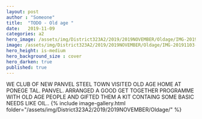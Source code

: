 ```yaml
---
layout: post
author : "Someone"
title:  "TODO - Old age "
date:   2019-11-09
categories: a2
hero_image: /assets/img/District323A2/2019/2019NOVEMBER/Oldage/IMG-20190911-WA0039.jpg
image: /assets/img/District323A2/2019/2019NOVEMBER/Oldage/IMG-20191103-WA0024.jpg
hero_height: is-medium
hero_background_size : cover
hero_darken: true
published: true
---
```

 
WE CLUB OF NEW PANVEL STEEL TOWN VISITED OLD AGE HOME AT 
PONEGE TAL. PANVEL. ARRANGED A GOOD GET TOGETHER PROGRAMME 
WITH OLD AGE PEOPLE AND GIFTED THEM A KIT CONTAING SOME BASIC
NEEDS LIKE OIL..
{% include image-gallery.html folder="/assets/img/District323A2/2019/2019NOVEMBER/Oldage/" %}